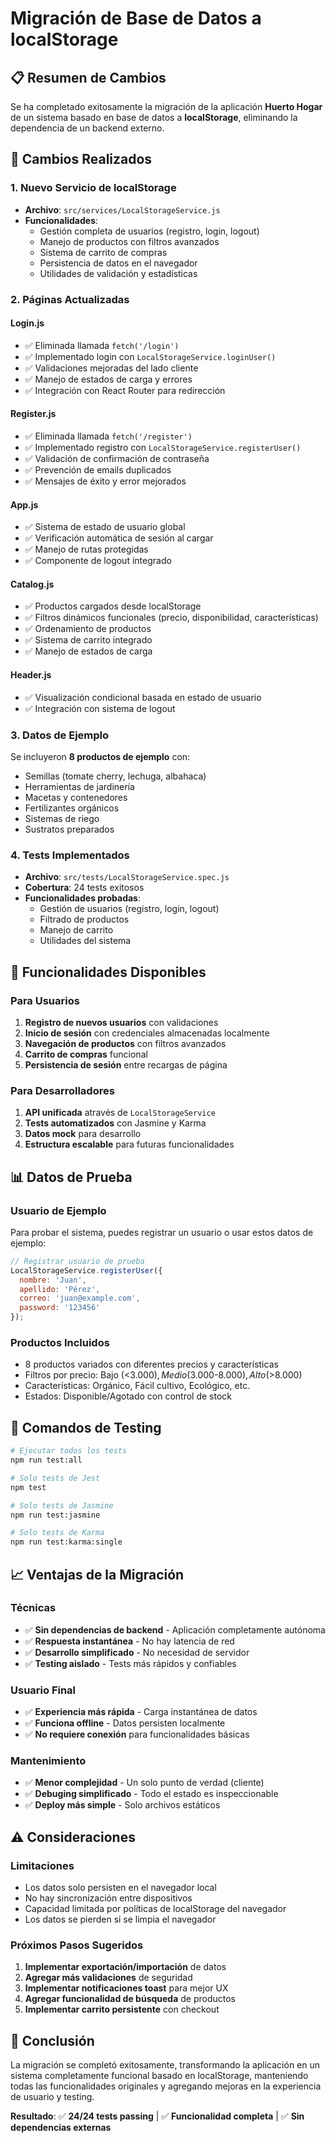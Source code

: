 # Migración de Base de Datos a localStorage

## 📋 Resumen de Cambios

Se ha completado exitosamente la migración de la aplicación **Huerto Hogar** de un sistema basado en base de datos a **localStorage**, eliminando la dependencia de un backend externo.

## 🔄 Cambios Realizados

### 1. **Nuevo Servicio de localStorage**
- **Archivo**: `src/services/LocalStorageService.js`
- **Funcionalidades**:
  - Gestión completa de usuarios (registro, login, logout)
  - Manejo de productos con filtros avanzados
  - Sistema de carrito de compras
  - Persistencia de datos en el navegador
  - Utilidades de validación y estadísticas

### 2. **Páginas Actualizadas**

#### **Login.js**
- ✅ Eliminada llamada `fetch('/login')`
- ✅ Implementado login con `LocalStorageService.loginUser()`
- ✅ Validaciones mejoradas del lado cliente
- ✅ Manejo de estados de carga y errores
- ✅ Integración con React Router para redirección

#### **Register.js**
- ✅ Eliminada llamada `fetch('/register')`
- ✅ Implementado registro con `LocalStorageService.registerUser()`
- ✅ Validación de confirmación de contraseña
- ✅ Prevención de emails duplicados
- ✅ Mensajes de éxito y error mejorados

#### **App.js**
- ✅ Sistema de estado de usuario global
- ✅ Verificación automática de sesión al cargar
- ✅ Manejo de rutas protegidas
- ✅ Componente de logout integrado

#### **Catalog.js**
- ✅ Productos cargados desde localStorage
- ✅ Filtros dinámicos funcionales (precio, disponibilidad, características)
- ✅ Ordenamiento de productos
- ✅ Sistema de carrito integrado
- ✅ Manejo de estados de carga

#### **Header.js**
- ✅ Visualización condicional basada en estado de usuario
- ✅ Integración con sistema de logout

### 3. **Datos de Ejemplo**
Se incluyeron **8 productos de ejemplo** con:
- Semillas (tomate cherry, lechuga, albahaca)
- Herramientas de jardinería
- Macetas y contenedores
- Fertilizantes orgánicos
- Sistemas de riego
- Sustratos preparados

### 4. **Tests Implementados**
- **Archivo**: `src/tests/LocalStorageService.spec.js`
- **Cobertura**: 24 tests exitosos
- **Funcionalidades probadas**:
  - Gestión de usuarios (registro, login, logout)
  - Filtrado de productos
  - Manejo de carrito
  - Utilidades del sistema

## 🚀 Funcionalidades Disponibles

### **Para Usuarios**
1. **Registro de nuevos usuarios** con validaciones
2. **Inicio de sesión** con credenciales almacenadas localmente
3. **Navegación de productos** con filtros avanzados
4. **Carrito de compras** funcional
5. **Persistencia de sesión** entre recargas de página

### **Para Desarrolladores**
1. **API unificada** através de `LocalStorageService`
2. **Tests automatizados** con Jasmine y Karma
3. **Datos mock** para desarrollo
4. **Estructura escalable** para futuras funcionalidades

## 📊 Datos de Prueba

### **Usuario de Ejemplo**
Para probar el sistema, puedes registrar un usuario o usar estos datos de ejemplo:

```javascript
// Registrar usuario de prueba
LocalStorageService.registerUser({
  nombre: 'Juan',
  apellido: 'Pérez', 
  correo: 'juan@example.com',
  password: '123456'
});
```

### **Productos Incluidos**
- 8 productos variados con diferentes precios y características
- Filtros por precio: Bajo (<$3.000), Medio ($3.000-$8.000), Alto (>$8.000)
- Características: Orgánico, Fácil cultivo, Ecológico, etc.
- Estados: Disponible/Agotado con control de stock

## 🔧 Comandos de Testing

```bash
# Ejecutar todos los tests
npm run test:all

# Solo tests de Jest
npm test

# Solo tests de Jasmine  
npm run test:jasmine

# Solo tests de Karma
npm run test:karma:single
```

## 📈 Ventajas de la Migración

### **Técnicas**
- ✅ **Sin dependencias de backend** - Aplicación completamente autónoma
- ✅ **Respuesta instantánea** - No hay latencia de red
- ✅ **Desarrollo simplificado** - No necesidad de servidor
- ✅ **Testing aislado** - Tests más rápidos y confiables

### **Usuario Final**
- ✅ **Experiencia más rápida** - Carga instantánea de datos
- ✅ **Funciona offline** - Datos persisten localmente
- ✅ **No requiere conexión** para funcionalidades básicas

### **Mantenimiento**
- ✅ **Menor complejidad** - Un solo punto de verdad (cliente)
- ✅ **Debuging simplificado** - Todo el estado es inspeccionable
- ✅ **Deploy más simple** - Solo archivos estáticos

## ⚠️ Consideraciones

### **Limitaciones**
- Los datos solo persisten en el navegador local
- No hay sincronización entre dispositivos
- Capacidad limitada por políticas de localStorage del navegador
- Los datos se pierden si se limpia el navegador

### **Próximos Pasos Sugeridos**
1. **Implementar exportación/importación** de datos
2. **Agregar más validaciones** de seguridad
3. **Implementar notificaciones toast** para mejor UX
4. **Agregar funcionalidad de búsqueda** de productos
5. **Implementar carrito persistente** con checkout

## 🎯 Conclusión

La migración se completó exitosamente, transformando la aplicación en un sistema completamente funcional basado en localStorage, manteniendo todas las funcionalidades originales y agregando mejoras en la experiencia de usuario y testing.

**Resultado**: ✅ **24/24 tests passing** | ✅ **Funcionalidad completa** | ✅ **Sin dependencias externas**